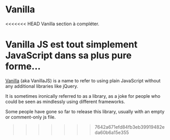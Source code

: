 # Vanilla

<<<<<<< HEAD
Vanilla section à compléter.

Vanilla JS est tout simplement JavaScript dans sa plus pure forme...
=======
[Vanilla](http://vanilla-js.com/) (aka VanillaJS) is a name to refer to using plain JavaScript without any additional libraries like jQuery.

It is sometimes ironically referred to as a library, as a joke for people who could be seen as mindlessly using different frameworks.

Some people have gone so far to release this library, usually with an empty or comment-only js file.
>>>>>>> 7642a671efd84fb3eb39919482eda60b6a15e355
